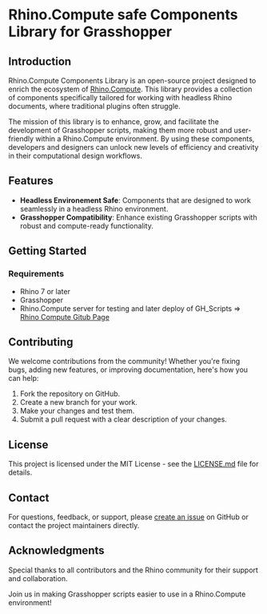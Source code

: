 

# Rhino.Compute safe Components Library for Grasshopper

## Introduction

Rhino.Compute Components Library is an open-source project designed to enrich the ecosystem of [Rhino.Compute](https://www.rhino3d.com/compute). This library provides a collection of components specifically tailored for working with headless Rhino documents, where traditional plugins often struggle. 

The mission of this library is to enhance, grow, and facilitate the development of Grasshopper scripts, making them more robust and user-friendly within a Rhino.Compute environment. By using these components, developers and designers can unlock new levels of efficiency and creativity in their computational design workflows.

## Features

- **Headless Environement Safe**: Components that are designed to work seamlessly in a headless Rhino environment.
- **Grasshopper Compatibility**: Enhance existing Grasshopper scripts with robust and compute-ready functionality.

## Getting Started

### Requirements

- Rhino 7 or later
- Grasshopper
- Rhino.Compute server for testing and later deploy of GH_Scripts => [Rhino Compute Gitub Page](https://github.com/mcneel/compute.rhino3d)

## Contributing

We welcome contributions from the community! Whether you're fixing bugs, adding new features, or improving documentation, here's how you can help:

1. Fork the repository on GitHub.
2. Create a new branch for your work.
3. Make your changes and test them.
4. Submit a pull request with a clear description of your changes.

## License

This project is licensed under the MIT License - see the [LICENSE.md](https://github.com/TheVessen/Headless-Lib/blob/master/LICENSE.txt) file for details.

## Contact

For questions, feedback, or support, please [create an issue](https://github.com/TheVessen/Headless-Lib/issues) on GitHub or contact the project maintainers directly.

## Acknowledgments

Special thanks to all contributors and the Rhino community for their support and collaboration.

Join us in making Grasshopper scripts easier to use in a Rhino.Compute environment!
